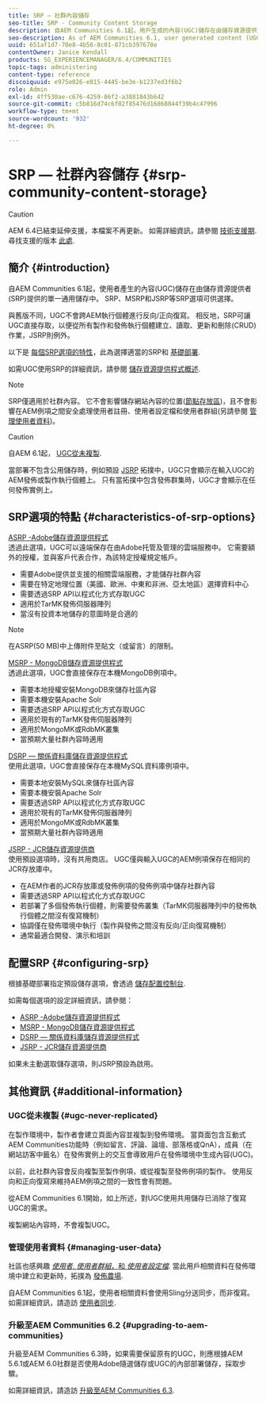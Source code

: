 ```yaml
---
title: SRP — 社群內容儲存
seo-title: SRP - Community Content Storage
description: 自AEM Communities 6.1起，用戶生成的內容(UGC)儲存在由儲存資源提供商(SRP)提供的單個公共儲存中
seo-description: As of AEM Communities 6.1, user generated content (UGC) is stored in a single, common store provided by a storage resource provider (SRP)
uuid: 651af1d7-70e8-4b56-8c01-871cb397678e
contentOwner: Janice Kendall
products: SG_EXPERIENCEMANAGER/6.4/COMMUNITIES
topic-tags: administering
content-type: reference
discoiquuid: e975e026-e815-4445-be3e-b1237ed3f6b2
role: Admin
exl-id: 4ff530ae-c676-4259-86f2-a3881843b642
source-git-commit: c5b816d74c6f02f85476d16868844f39b4c47996
workflow-type: tm+mt
source-wordcount: '932'
ht-degree: 0%

---
```


# SRP — 社群內容儲存 {#srp-community-content-storage}

>[!CAUTION]
>
>AEM 6.4已結束延伸支援，本檔案不再更新。 如需詳細資訊，請參閱 [技術支援期](https://helpx.adobe.com//tw/support/programs/eol-matrix.html). 尋找支援的版本 [此處](https://experienceleague.adobe.com/docs/).

## 簡介 {#introduction}

自AEM Communities 6.1起，使用者產生的內容(UGC)儲存在由儲存資源提供者(SRP)提供的單一通用儲存中。 SRP、MSRP和JSRP等SRP選項可供選擇。

與舊版不同，UGC不會跨AEM執行個體進行反向/正向復寫。 相反地，SRP可讓UGC直接存取，以便從所有製作和發佈執行個體建立、讀取、更新和刪除(CRUD)作業，JSRP則例外。

以下是 [每個SRP選項的特性](#characteristics-of-srp-options)，此為選擇適當的SRP和 [基礎部署](topologies.md).

如需UGC使用SRP的詳細資訊，請參閱 [儲存資源提供程式概述](srp.md).

>[!NOTE]
>
>SRP僅適用於社群內容。 它不會影響儲存網站內容的位置([節點存放區](../../help/sites-deploying/data-store-config.md))，且不會影響在AEM例項之間安全處理使用者註冊、使用者設定檔和使用者群組(另請參閱 [管理使用者資料](#managing-user-data))。

>[!CAUTION]
>
>自AEM 6.1起， [UGC從未複製](#ugc-never-replicated).
>
>當部署不包含公用儲存時，例如預設 [JSRP](topologies.md#jsrp) 拓撲中，UGC只會顯示在輸入UGC的AEM發佈或製作執行個體上。 只有當拓撲中包含發佈群集時，UGC才會顯示在任何發佈實例上。

## SRP選項的特點 {#characteristics-of-srp-options}

[ASRP -Adobe儲存資源提供程式](asrp.md)\
透過此選項，UGC可以遠端保存在由Adobe托管及管理的雲端服務中。 它需要額外的授權，並與客戶代表合作，為該特定授權規定帳戶。

* 需要Adobe提供並支援的相關雲端服務，才能儲存社群內容
* 需要在特定地理位置（美國、歐洲、中東和非洲、亞太地區）選擇資料中心
* 需要透過SRP API以程式化方式存取UGC
* 適用於TarMK發佈伺服器陣列
* 當沒有投資本地儲存的意圖時是合適的

>[!NOTE]
>
>在ASRP(50 MB)中上傳附件至貼文（或留言）的限制。

[MSRP - MongoDB儲存資源提供程式](msrp.md)\
透過此選項，UGC會直接保存在本機MongoDB例項中。

* 需要本地授權安裝MongoDB來儲存社區內容
* 需要本機安裝Apache Solr
* 需要透過SRP API以程式化方式存取UGC
* 適用於現有的TarMK發佈伺服器陣列
* 適用於MongoMK或RdbMK叢集
* 當預期大量社群內容時適用

[DSRP — 關係資料庫儲存資源提供程式](dsrp.md)\
使用此選項，UGC會直接保存在本機MySQL資料庫例項中。

* 需要本地安裝MySQL來儲存社區內容
* 需要本機安裝Apache Solr
* 需要透過SRP API以程式化方式存取UGC
* 適用於現有的TarMK發佈伺服器陣列
* 適用於MongoMK或RdbMK叢集
* 當預期大量社群內容時適用

[JSRP - JCR儲存資源提供商](jsrp.md)\
使用預設選項時，沒有共用商店。 UGC僅與輸入UGC的AEM例項保存在相同的JCR存放庫中。

* 在AEM作者的JCR存放庫或發佈例項的發佈例項中儲存社群內容
* 需要透過SRP API以程式化方式存取UGC
* 若部署了多個發佈執行個體，則需要發佈叢集（TarMK伺服器陣列中的發佈執行個體之間沒有復寫機制）
* 協調僅在發佈環境中執行（製作與發佈之間沒有反向/正向復寫機制）
* 通常最適合開發、演示和培訓

## 配置SRP {#configuring-srp}

根據基礎部署指定預設儲存選項，會透過 [儲存配置控制台](srp-config.md).

如需每個選項的設定詳細資訊，請參閱：

* [ASRP -Adobe儲存資源提供程式](asrp.md)
* [MSRP - MongoDB儲存資源提供程式](msrp.md)
* [DSRP — 關係資料庫儲存資源提供程式](dsrp.md)
* [JSRP - JCR儲存資源提供商](jsrp.md)

如果未主動選取儲存選項，則JSRP預設為啟用。

## 其他資訊 {#additional-information}

### UGC從未複製 {#ugc-never-replicated}

在製作環境中，製作者會建立頁面內容並複製到發佈環境。 當頁面包含互動式AEM Communities功能時（例如留言、評論、論壇、部落格或QnA），成員（在網站訪客中籤名）在發佈實例上的交互會導致用戶在發佈環境中生成內容(UGC)。

以前，此社群內容會反向複製至製作例項，或從複製至發佈例項的製作。 使用反向和正向復寫來維持AEM例項之間的一致性會有問題。

從AEM Communities 6.1開始，如上所述，對UGC使用共用儲存已消除了復寫UGC的需求。

複製網站內容時，不會複製UGC。

### 管理使用者資料 {#managing-user-data}

社區也感興趣 [*使用者*, *使用者群組*，和 *使用者設定檔*](users.md). 當此用戶相關資料在發佈環境中建立和更新時，拓撲為 [發佈農場](../../help/sites-deploying/recommended-deploys.md#tarmk-farm).

自AEM Communities 6.1起，使用者相關資料會使用Sling分送同步，而非復寫。 如需詳細資訊，請造訪 [使用者同步](sync.md).

### 升級至AEM Communities 6.2 {#upgrading-to-aem-communities}

升級至AEM Communities 6.3時，如果需要保留原有的UGC，則應根據AEM 5.6.1或AEM 6.0社群是否使用Adobe隨選儲存或UGC的內部部署儲存，採取步驟。

如需詳細資訊，請造訪 [升級至AEM Communities 6.3](upgrade.md).
